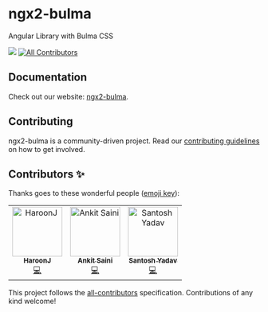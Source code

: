 
# ngx2-bulma

Angular Library with Bulma CSS

![](https://github.com/santoshyadav198613/ngx-bulma/workflows/Node%20CI/badge.svg)
[![All Contributors](https://img.shields.io/badge/all_contributors-1-orange.svg?style=flat-square)](#contributors)

## Documentation

Check out our website: [ngx2-bulma](https://ngx2-bulma.netlify.com/).

## Contributing

ngx2-bulma is a community-driven project. Read our [contributing guidelines](./CONTRIBUTING.md) on how to get involved.

## Contributors ✨

Thanks goes to these wonderful people ([emoji key](https://allcontributors.org/docs/en/emoji-key)):

<!-- ALL-CONTRIBUTORS-LIST:START - Do not remove or modify this section -->
<!-- prettier-ignore -->
<table>
  <tr>
    <td align="center"><a href="https://github.com/haroon786"><img src="https://avatars0.githubusercontent.com/u/20164301?v=4" width="100px;" alt="HaroonJ"/><br /><sub><b>HaroonJ</b></sub></a><br /><a href="https://github.com/santoshyadav198613/ngx-bulma/commits?author=haroon786" title="Code">💻</a></td>
    <td align="center"><a href="https://github.com/ankitsaini345"><img src="https://avatars2.githubusercontent.com/u/37847177?v=4" width="100px;" alt="Ankit Saini"/><br /><sub><b>Ankit Saini</b></sub></a><br /><a href="https://github.com/santoshyadav198613/ngx-bulma/commits?author=ankitsaini345" title="Code">💻</a></td>
    <td align="center"><a href="https://www.santoshyadav.dev"><img src="https://avatars3.githubusercontent.com/u/11923975?v=4" width="100px;" alt="Santosh Yadav"/><br /><sub><b>Santosh Yadav</b></sub></a><br /><a href="https://github.com/santoshyadav198613/ngx-bulma/commits?author=santoshyadav198613" title="Code">💻</a></td>
  </tr>
</table>

<!-- ALL-CONTRIBUTORS-LIST:END -->

This project follows the [all-contributors](https://github.com/all-contributors/all-contributors) specification. Contributions of any kind welcome!


